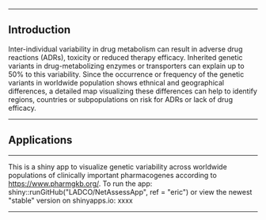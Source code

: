 ***
## Introduction
Inter-individual variability in drug metabolism can result in adverse drug reactions (ADRs), toxicity or reduced therapy efficacy. Inherited genetic variants in drug-metabolizing enzymes or transporters can explain up to 50% to this variability. Since the occurrence or frequency of the genetic variants in worldwide population shows ethnical and geographical differences, a detailed map visualizing these differences can help to identify regions, countries or subpopulations on risk for ADRs or lack of drug efficacy.
***


## Applications
***
This is a shiny app to visualize genetic variability across worldwide populations of clinically important pharmacogenes according to https://www.pharmgkb.org/.
To run the app:
shiny::runGitHub("LADCO/NetAssessApp", ref = "eric")
or view the newest "stable" version on shinyapps.io:
xxxx
***
